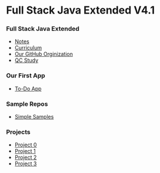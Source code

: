 # Full Stack Java Extended V4.1

### Full Stack Java Extended
 - [Notes](./notes.md)
 - [Curriculum](./curriculum.md)  
 - [Our GitHub Orginization](https://github.com/210913-java-full-stack)
 - [QC Study](./qc-study)

### Our First App
 - [To-Do App](https://github.com/210913-java-full-stack/To-Do-App)

### Sample Repos
 - [Simple Samples](https://github.com/simple-samples)

### Projects
 - [Project 0](./notes/projects/project-0.md)
 - [Project 1]()
 - [Project 2]()
 - [Project 3]()

